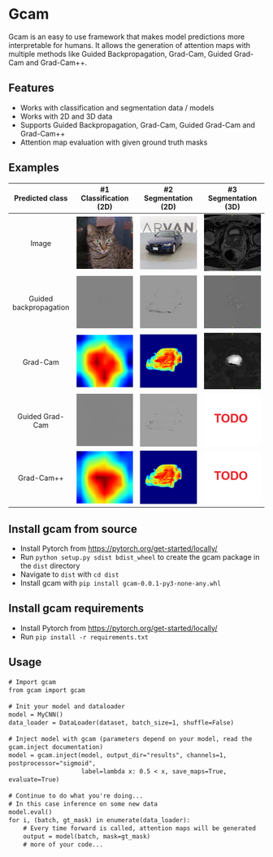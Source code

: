 # Gcam

Gcam is an easy to use framework that makes model predictions more interpretable for humans. 
It allows the generation of attention maps with multiple methods like Guided Backpropagation, 
Grad-Cam, Guided Grad-Cam and Grad-Cam++.

## Features

* Works with classification and segmentation data / models
* Works with 2D and 3D data
* Supports Guided Backpropagation, Grad-Cam, Guided Grad-Cam and Grad-Cam++
* Attention map evaluation with given ground truth masks

## Examples

|              Predicted class               |                       #1 Classification (2D)                        |                       #2 Segmentation (2D)                        |                       #3 Segmentation (3D)                      |
| :----------------------------------------: | :---------------------------------------------------: | :----------------------------------------------------------: | :-------------------------------------------------------: |
|                  Image                     |        ![](examples/images/class_2D_image.jpg)          |        ![](examples/images/seg_2D_image.jpg)          |        ![](examples/images/seg_3D_image.jpg)         |
|          Guided backpropagation               |        ![](examples/images/class_2D_gbp.jpg)         |        ![](examples/images/seg_2D_gbp.jpg)        |        ![](examples/images/seg_3D_gbp.jpg)         |
|                 Grad-Cam               |    ![](examples/images/class_2D_gcam.jpg)      |    ![](examples/images/seg_2D_gcam.jpg)      |    ![](examples/images/seg_3D_gcam.jpg)      |
|             Guided Grad-Cam                |       ![](examples/images/class_2D_ggcam.jpg)       |       ![](examples/images/seg_2D_ggcam.jpg)       |       ![](examples/images/todo.jpg)        |
|               Grad-Cam++                   |        ![](examples/images/class_2D_gcampp.jpg)         |        ![](examples/images/seg_2D_gcampp.jpg)         |        ![](examples/images/todo.jpg)         |


## Install gcam from source

* Install Pytorch from https://pytorch.org/get-started/locally/
* Run `python setup.py sdist bdist_wheel` to create the gcam package in the `dist` directory
* Navigate to `dist` with `cd dist`
* Install gcam with `pip install gcam-0.0.1-py3-none-any.whl`

## Install gcam requirements

* Install Pytorch from https://pytorch.org/get-started/locally/
* Run `pip install -r requirements.txt`

## Usage

```
# Import gcam
from gcam import gcam

# Init your model and dataloader
model = MyCNN()
data_loader = DataLoader(dataset, batch_size=1, shuffle=False)

# Inject model with gcam (parameters depend on your model, read the gcam.inject documentation)
model = gcam.inject(model, output_dir="results", channels=1, postprocessor="sigmoid",
                    label=lambda x: 0.5 < x, save_maps=True, evaluate=True)

# Continue to do what you're doing...
# In this case inference on some new data
model.eval()
for i, (batch, gt_mask) in enumerate(data_loader):
    # Every time forward is called, attention maps will be generated
    output = model(batch, mask=gt_mask)
    # more of your code...
```